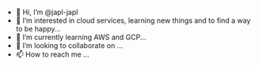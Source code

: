 - 👋 Hi, I’m @japl-japl
- 👀 I’m interested in cloud services, learning new things and to find a way to be happy...
- 🌱 I’m currently learning AWS and GCP...
- 💞️ I’m looking to collaborate on ...
- 📫 How to reach me ...

<!---
japl-japl/japl-japl is a ✨ special ✨ repository because its `README.md` (this file) appears on your GitHub profile.
You can click the Preview link to take a look at your changes.
--->
